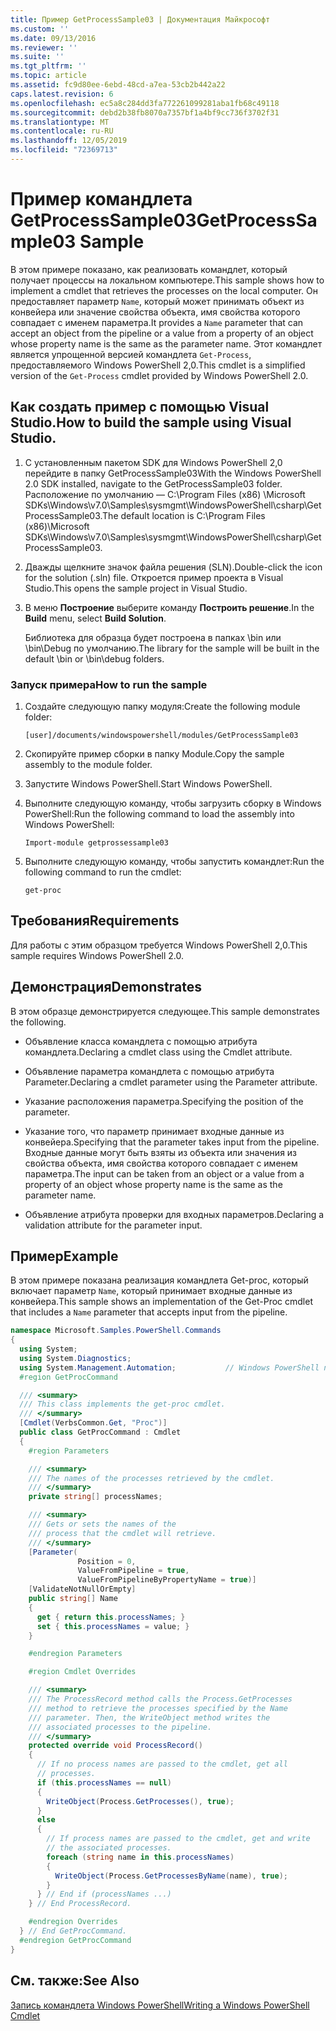```yaml
---
title: Пример GetProcessSample03 | Документация Майкрософт
ms.custom: ''
ms.date: 09/13/2016
ms.reviewer: ''
ms.suite: ''
ms.tgt_pltfrm: ''
ms.topic: article
ms.assetid: fc9d80ee-6ebd-48cd-a7ea-53cb2b442a22
caps.latest.revision: 6
ms.openlocfilehash: ec5a8c284dd3fa772261099281aba1fb68c49118
ms.sourcegitcommit: debd2b38fb8070a7357bf1a4bf9cc736f3702f31
ms.translationtype: MT
ms.contentlocale: ru-RU
ms.lasthandoff: 12/05/2019
ms.locfileid: "72369713"
---
```

# <a name="getprocesssample03-sample"></a><span data-ttu-id="d2b2d-102">Пример командлета GetProcessSample03</span><span class="sxs-lookup"><span data-stu-id="d2b2d-102">GetProcessSample03 Sample</span></span>

<span data-ttu-id="d2b2d-103">В этом примере показано, как реализовать командлет, который получает процессы на локальном компьютере.</span><span class="sxs-lookup"><span data-stu-id="d2b2d-103">This sample shows how to implement a cmdlet that retrieves the processes on the local computer.</span></span> <span data-ttu-id="d2b2d-104">Он предоставляет параметр `Name`, который может принимать объект из конвейера или значение свойства объекта, имя свойства которого совпадает с именем параметра.</span><span class="sxs-lookup"><span data-stu-id="d2b2d-104">It provides a `Name` parameter that can accept an object from the pipeline or a value from a property of an object whose property name is the same as the parameter name.</span></span> <span data-ttu-id="d2b2d-105">Этот командлет является упрощенной версией командлета `Get-Process`, предоставляемого Windows PowerShell 2,0.</span><span class="sxs-lookup"><span data-stu-id="d2b2d-105">This cmdlet is a simplified version of the `Get-Process` cmdlet provided by Windows PowerShell 2.0.</span></span>

## <a name="how-to-build-the-sample-using-visual-studio"></a><span data-ttu-id="d2b2d-106">Как создать пример с помощью Visual Studio.</span><span class="sxs-lookup"><span data-stu-id="d2b2d-106">How to build the sample using Visual Studio.</span></span>

1. <span data-ttu-id="d2b2d-107">С установленным пакетом SDK для Windows PowerShell 2,0 перейдите в папку GetProcessSample03</span><span class="sxs-lookup"><span data-stu-id="d2b2d-107">With the Windows PowerShell 2.0 SDK installed, navigate to the GetProcessSample03 folder.</span></span> <span data-ttu-id="d2b2d-108">Расположение по умолчанию — C:\Program Files (x86) \Microsoft SDKs\Windows\v7.0\Samples\sysmgmt\WindowsPowerShell\csharp\GetProcessSample03.</span><span class="sxs-lookup"><span data-stu-id="d2b2d-108">The default location is C:\Program Files (x86)\Microsoft SDKs\Windows\v7.0\Samples\sysmgmt\WindowsPowerShell\csharp\GetProcessSample03.</span></span>

2. <span data-ttu-id="d2b2d-109">Дважды щелкните значок файла решения (SLN).</span><span class="sxs-lookup"><span data-stu-id="d2b2d-109">Double-click the icon for the solution (.sln) file.</span></span> <span data-ttu-id="d2b2d-110">Откроется пример проекта в Visual Studio.</span><span class="sxs-lookup"><span data-stu-id="d2b2d-110">This opens the sample project in Visual Studio.</span></span>

3. <span data-ttu-id="d2b2d-111">В меню **Построение** выберите команду **Построить решение**.</span><span class="sxs-lookup"><span data-stu-id="d2b2d-111">In the **Build** menu, select **Build Solution**.</span></span>

    <span data-ttu-id="d2b2d-112">Библиотека для образца будет построена в папках \bin или \bin\Debug по умолчанию.</span><span class="sxs-lookup"><span data-stu-id="d2b2d-112">The library for the sample will be built in the default \bin or \bin\debug folders.</span></span>

### <a name="how-to-run-the-sample"></a><span data-ttu-id="d2b2d-113">Запуск примера</span><span class="sxs-lookup"><span data-stu-id="d2b2d-113">How to run the sample</span></span>

1. <span data-ttu-id="d2b2d-114">Создайте следующую папку модуля:</span><span class="sxs-lookup"><span data-stu-id="d2b2d-114">Create the following module folder:</span></span>

    `[user]/documents/windowspowershell/modules/GetProcessSample03`

2. <span data-ttu-id="d2b2d-115">Скопируйте пример сборки в папку Module.</span><span class="sxs-lookup"><span data-stu-id="d2b2d-115">Copy the sample assembly to the module folder.</span></span>

3. <span data-ttu-id="d2b2d-116">Запустите Windows PowerShell.</span><span class="sxs-lookup"><span data-stu-id="d2b2d-116">Start Windows PowerShell.</span></span>

4. <span data-ttu-id="d2b2d-117">Выполните следующую команду, чтобы загрузить сборку в Windows PowerShell:</span><span class="sxs-lookup"><span data-stu-id="d2b2d-117">Run the following command to load the assembly into Windows PowerShell:</span></span>

    `Import-module getprossessample03`

5. <span data-ttu-id="d2b2d-118">Выполните следующую команду, чтобы запустить командлет:</span><span class="sxs-lookup"><span data-stu-id="d2b2d-118">Run the following command to run the cmdlet:</span></span>

    `get-proc`

## <a name="requirements"></a><span data-ttu-id="d2b2d-119">Требования</span><span class="sxs-lookup"><span data-stu-id="d2b2d-119">Requirements</span></span>

<span data-ttu-id="d2b2d-120">Для работы с этим образцом требуется Windows PowerShell 2,0.</span><span class="sxs-lookup"><span data-stu-id="d2b2d-120">This sample requires Windows PowerShell 2.0.</span></span>

## <a name="demonstrates"></a><span data-ttu-id="d2b2d-121">Демонстрация</span><span class="sxs-lookup"><span data-stu-id="d2b2d-121">Demonstrates</span></span>

<span data-ttu-id="d2b2d-122">В этом образце демонстрируется следующее.</span><span class="sxs-lookup"><span data-stu-id="d2b2d-122">This sample demonstrates the following.</span></span>

- <span data-ttu-id="d2b2d-123">Объявление класса командлета с помощью атрибута командлета.</span><span class="sxs-lookup"><span data-stu-id="d2b2d-123">Declaring a cmdlet class using the Cmdlet attribute.</span></span>

- <span data-ttu-id="d2b2d-124">Объявление параметра командлета с помощью атрибута Parameter.</span><span class="sxs-lookup"><span data-stu-id="d2b2d-124">Declaring a cmdlet parameter using the Parameter attribute.</span></span>

- <span data-ttu-id="d2b2d-125">Указание расположения параметра.</span><span class="sxs-lookup"><span data-stu-id="d2b2d-125">Specifying the position of the parameter.</span></span>

- <span data-ttu-id="d2b2d-126">Указание того, что параметр принимает входные данные из конвейера.</span><span class="sxs-lookup"><span data-stu-id="d2b2d-126">Specifying that the parameter takes input from the pipeline.</span></span> <span data-ttu-id="d2b2d-127">Входные данные могут быть взяты из объекта или значения из свойства объекта, имя свойства которого совпадает с именем параметра.</span><span class="sxs-lookup"><span data-stu-id="d2b2d-127">The input can be taken from an object or a value from a property of an object whose property name is the same as the parameter name.</span></span>

- <span data-ttu-id="d2b2d-128">Объявление атрибута проверки для входных параметров.</span><span class="sxs-lookup"><span data-stu-id="d2b2d-128">Declaring a validation attribute for the parameter input.</span></span>

## <a name="example"></a><span data-ttu-id="d2b2d-129">Пример</span><span class="sxs-lookup"><span data-stu-id="d2b2d-129">Example</span></span>

<span data-ttu-id="d2b2d-130">В этом примере показана реализация командлета Get-proc, который включает параметр `Name`, который принимает входные данные из конвейера.</span><span class="sxs-lookup"><span data-stu-id="d2b2d-130">This sample shows an implementation of the Get-Proc cmdlet that includes a `Name` parameter that accepts input from the pipeline.</span></span>

```csharp
namespace Microsoft.Samples.PowerShell.Commands
{
  using System;
  using System.Diagnostics;
  using System.Management.Automation;           // Windows PowerShell namespace
  #region GetProcCommand

  /// <summary>
  /// This class implements the get-proc cmdlet.
  /// </summary>
  [Cmdlet(VerbsCommon.Get, "Proc")]
  public class GetProcCommand : Cmdlet
  {
    #region Parameters

    /// <summary>
    /// The names of the processes retrieved by the cmdlet.
    /// </summary>
    private string[] processNames;

    /// <summary>
    /// Gets or sets the names of the
    /// process that the cmdlet will retrieve.
    /// </summary>
    [Parameter(
               Position = 0,
               ValueFromPipeline = true,
               ValueFromPipelineByPropertyName = true)]
    [ValidateNotNullOrEmpty]
    public string[] Name
    {
      get { return this.processNames; }
      set { this.processNames = value; }
    }

    #endregion Parameters

    #region Cmdlet Overrides

    /// <summary>
    /// The ProcessRecord method calls the Process.GetProcesses
    /// method to retrieve the processes specified by the Name
    /// parameter. Then, the WriteObject method writes the
    /// associated processes to the pipeline.
    /// </summary>
    protected override void ProcessRecord()
    {
      // If no process names are passed to the cmdlet, get all
      // processes.
      if (this.processNames == null)
      {
        WriteObject(Process.GetProcesses(), true);
      }
      else
      {
        // If process names are passed to the cmdlet, get and write
        // the associated processes.
        foreach (string name in this.processNames)
        {
          WriteObject(Process.GetProcessesByName(name), true);
        }
      } // End if (processNames ...)
    } // End ProcessRecord.

    #endregion Overrides
  } // End GetProcCommand.
  #endregion GetProcCommand
}
```

## <a name="see-also"></a><span data-ttu-id="d2b2d-131">См. также:</span><span class="sxs-lookup"><span data-stu-id="d2b2d-131">See Also</span></span>

[<span data-ttu-id="d2b2d-132">Запись командлета Windows PowerShell</span><span class="sxs-lookup"><span data-stu-id="d2b2d-132">Writing a Windows PowerShell Cmdlet</span></span>](./writing-a-windows-powershell-cmdlet.md)
